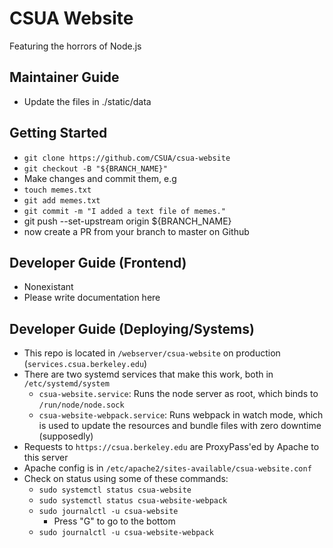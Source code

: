 # CSUA Website

Featuring the horrors of Node.js

## Maintainer Guide

- Update the files in ./static/data

## Getting Started

- `git clone https://github.com/CSUA/csua-website`
- `git checkout -B "${BRANCH_NAME}"`
- Make changes and commit them, e.g
- `touch memes.txt`
- `git add memes.txt`
- `git commit -m "I added a text file of memes."`
- git push --set-upstream origin ${BRANCH_NAME}
- now create a PR from your branch to master on Github

## Developer Guide (Frontend)

- Nonexistant
- Please write documentation here

## Developer Guide (Deploying/Systems)

- This repo is located in `/webserver/csua-website` on production (`services.csua.berkeley.edu`)
- There are two systemd services that make this work, both in `/etc/systemd/system`
    - `csua-website.service`: Runs the node server as root, which binds to `/run/node/node.sock`
    - `csua-website-webpack.service`: Runs webpack in watch mode, which is used to update the resources and bundle files with zero downtime (supposedly)
- Requests to `https://csua.berkeley.edu` are ProxyPass'ed by Apache to this server
- Apache config is in `/etc/apache2/sites-available/csua-website.conf`
- Check on status using some of these commands:
    - `sudo systemctl status csua-website`
    - `sudo systemctl status csua-website-webpack`
    - `sudo journalctl -u csua-website`
        - Press "G" to go to the bottom
    - `sudo journalctl -u csua-website-webpack`

